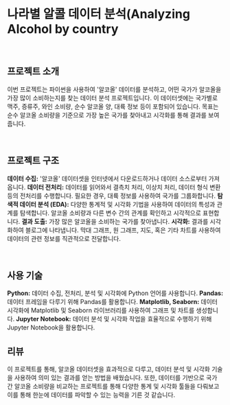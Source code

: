 # 나라별 알콜 데이터 분석(Analyzing Alcohol by country

<br/>


## 프로젝트 소개
이번 프로젝트는 파이썬을 사용하여 '알코올' 데이터를 분석하고, 어떤 국가가 알코올을 가장 많이 소비하는지를 찾는 데이터 분석 프로젝트입니다. 
이 데이터셋에는 국가별로 맥주, 증류주, 와인 소비량, 순수 알코올 양, 대륙 정보 등이 포함되어 있습니다.
목표는 순수 알코올 소비량을 기준으로 가장 높은 국가를 찾아내고 시각화를 통해 결과를 보여줍니다.

<br/>

## 프로젝트 구조

**데이터 수집:** '알코올' 데이터셋을 인터넷에서 다운로드하거나 데이터 소스로부터 가져옵니다.
**데이터 전처리:** 데이터를 읽어와서 결측치 처리, 이상치 처리, 데이터 형식 변환 등의 전처리를 수행합니다. 필요한 경우, 대륙 정보를 사용하여 국가를 그룹화합니다.
**탐색적 데이터 분석 (EDA):** 다양한 통계적 및 시각화 기법을 사용하여 데이터의 특성과 관계를 탐색합니다. 알코올 소비량과 다른 변수 간의 관계를 확인하고 시각적으로 표현합니다.
**결과 도출:** 가장 많은 알코올을 소비하는 국가를 찾아냅니다.
**시각화:** 결과를 시각화하여 블로그에 나타냅니다. 막대 그래프, 원 그래프, 지도, 혹은 기타 차트를 사용하여 데이터의 관련 정보를 직관적으로 전달합니다.

<br/>

## 사용 기술

**Python:** 데이터 수집, 전처리, 분석 및 시각화에 Python 언어를 사용합니다.
**Pandas:** 데이터 프레임을 다루기 위해 Pandas를 활용합니다.
**Matplotlib, Seaborn:** 데이터 시각화에 Matplotlib 및 Seaborn 라이브러리를 사용하여 그래프 및 차트를 생성합니다.
**Jupyter Notebook:** 데이터 분석 및 시각화 작업을 효율적으로 수행하기 위해 Jupyter Notebook을 활용합니다.

## 리뷰
이 프로젝트를 통해, 알코올 데이터셋을 효과적으로 다루고, 데이터 분석 및 시각화 기술을 사용하여 의미 있는 결과를 얻는 방법을 배웠습니다.
또한, 데이터를 기반으로 국가 간 알코올 소비량을 비교하는 프로젝트를 통해 다양한 통계 및 시각화 툴들을 다뤄보고 이를 통해 한눈에 데이터를 파악할 수 있는 능력을 기른 것 같습니다.
